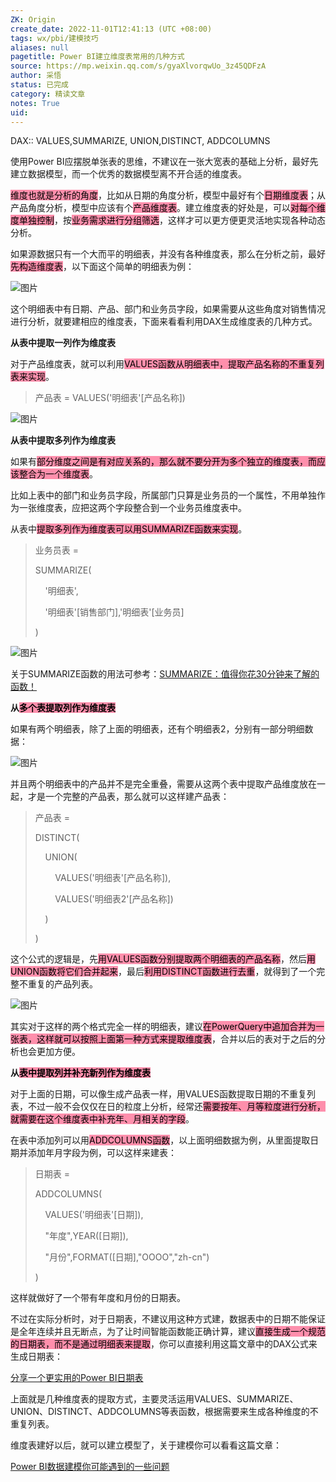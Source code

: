 ```yaml
---
ZK: Origin
create_date: 2022-11-01T12:41:13 (UTC +08:00)
tags: wx/pbi/建模技巧
aliases: null
pagetitle: Power BI建立维度表常用的几种方式
source: https://mp.weixin.qq.com/s/gyaXlvorqwUo_3z45QDFzA
author: 采悟
status: 已完成
category: 精读文章
notes: True
uid: 
---
```


DAX:: VALUES,SUMMARIZE, UNION,DISTINCT, ADDCOLUMNS

使用Power BI应摆脱单张表的思维，不建议在一张大宽表的基础上分析，最好先建立数据模型，而一个优秀的数据模型离不开合适的维度表。

<mark style="background: #FF5582A6;">维度也就是分析的角度</mark>，比如从日期的角度分析，模型中最好有个<mark style="background: #FF5582A6;">日期维度表</mark>；从产品角度分析，模型中应该有个<mark style="background: #FF5582A6;">产品维度表</mark>。建立维度表的好处是，可以<mark style="background: #FF5582A6;">对每个维度单独控制</mark>，按<mark style="background: #FF5582A6;">业务需求进行分组筛选</mark>，这样才可以更方便更灵活地实现各种动态分析。

如果源数据只有一个大而平的明细表，并没有各种维度表，那么在分析之前，最好<mark style="background: #FF5582A6;">先构造维度表</mark>，以下面这个简单的明细表为例：

![图片](https://mmbiz.qpic.cn/mmbiz_png/aHEbZtANQJPU9ElNbLCWdrkvvNTbiciby6YYU9IhfdUvPSFErD4Ll8807RuujW0CbYOGPyZYIklufXN70gm8x1Mg/640?wx_fmt=png&wxfrom=5&wx_lazy=1&wx_co=1)

这个明细表中有日期、产品、部门和业务员字段，如果需要从这些角度对销售情况进行分析，就要建相应的维度表，下面来看看利用DAX生成维度表的几种方式。

**从表中提取一列作为维度表**

对于产品维度表，就可以利用<mark style="background: #FF5582A6;">VALUES函数从明细表中，提取产品名称的不重复列表来实现</mark>。  

> 产品表 = VALUES('明细表'\[产品名称\])

![图片](https://mmbiz.qpic.cn/mmbiz_png/aHEbZtANQJOtic60cPmnUqdVlSHrolslXGib3Om86VvLPGPm0I8oH7gGeHoicusTPibso6IvUdic7MibkhiaCzGgH6DuA/640?wx_fmt=png&wxfrom=5&wx_lazy=1&wx_co=1)

**从表中提取多列作为维度表**

如果有<mark style="background: #FF5582A6;">部分维度之间是有对应关系的，那么就不要分开为多个独立的维度表，而应该整合为一个维度表</mark>。

比如上表中的部门和业务员字段，所属部门只算是业务员的一个属性，不用单独作为一张维度表，应把这两个字段整合到一个业务员维度表中。

从表中<mark style="background: #FF5582A6;">提取多列作为维度表可以用SUMMARIZE函数来实现</mark>。

> 业务员表 \=
> 
> SUMMARIZE(
> 
>     '明细表',
> 
>     '明细表'\[销售部门\],'明细表'\[业务员\]
> 
> )

![图片](https://mmbiz.qpic.cn/mmbiz_png/aHEbZtANQJOtic60cPmnUqdVlSHrolslX3k7FRKIIP5n81g8YJkUCtvl4fj9dQodLShqHM3OFK9eheicsIEN5tUg/640?wx_fmt=png&wxfrom=5&wx_lazy=1&wx_co=1)

关于SUMMARIZE函数的用法可参考：[SUMMARIZE：值得你花30分钟来了解的函数！](http://mp.weixin.qq.com/s?__biz=MzA4MzQwMjY4MA==&mid=2484068502&idx=1&sn=4343d6bb0e9eef46b0d1dea97a5b45b3&chksm=8e0c4a41b97bc357e920d2b4d6b531d4f40c1edfb172a3cb1be83a3fd92f70d58cca2a5070a3&scene=21#wechat_redirect)  

**从<mark style="background: #FF5582A6;">多个表提取列作为维度表**</mark>

如果有两个明细表，除了上面的明细表，还有个明细表2，分别有一部分明细数据：

![图片](https://mmbiz.qpic.cn/mmbiz_png/aHEbZtANQJPU9ElNbLCWdrkvvNTbiciby690ScIpfWOXbEHAPqBWFWPeicbu9vSDoumRlut1RdOzoMC6m5UjRWxcA/640?wx_fmt=png&wxfrom=5&wx_lazy=1&wx_co=1)

并且两个明细表中的产品并不是完全重叠，需要从这两个表中提取产品维度放在一起，才是一个完整的产品表，那么就可以这样建产品表：  

> 产品表 =
> 
> DISTINCT(
> 
>     UNION(
> 
>         VALUES('明细表'\[产品名称\]),
> 
>         VALUES('明细表2'\[产品名称\])
> 
>     )
> 
> )

这个公式的逻辑是，先<mark style="background: #FF5582A6;">用VALUES函数分别提取两个明细表的产品名称</mark>，然后<mark style="background: #FF5582A6;">用UNION函数将它们合并起来</mark>，最后<mark style="background: #FF5582A6;">利用DISTINCT函数进行去重</mark>，就得到了一个完整不重复的产品列表。

![图片](https://mmbiz.qpic.cn/mmbiz_png/aHEbZtANQJOtic60cPmnUqdVlSHrolslXmU3DlKicTfXD3FL7ohLq9Ju9kqCgibbbXic8miaWDv9olxt3wsDlplVmfA/640?wx_fmt=png&wxfrom=5&wx_lazy=1&wx_co=1)

其实对于这样的两个格式完全一样的明细表，建议<mark style="background: #FF5582A6;">在PowerQuery中追加合并为一张表，这样就可以按照上面第一种方式来提取维度表</mark>，合并以后的表对于之后的分析也会更加方便。

**从<mark style="background: #FF5582A6;">表中提取列并补充新列作为维度表**</mark>

对于上面的日期，可以像生成产品表一样，用VALUES函数提取日期的不重复列表，不过一般不会仅仅在日的粒度上分析，经常还<mark style="background: #FF5582A6;">需要按年、月等粒度进行分析，就需要在这个维度表中补充年、月相关的字段</mark>。

在表中添加列可以用<mark style="background: #FF5582A6;">ADDCOLUMNS函数</mark>，以上面明细数据为例，从里面提取日期并添加年月字段为例，可以这样来建表：  

> 日期表 =
> 
> ADDCOLUMNS(
> 
>     VALUES('明细表'\[日期\]),
> 
>     "年度",YEAR(\[日期\]),
> 
>     "月份",FORMAT(\[日期\],"OOOO","zh-cn")
> 
> )

这样就做好了一个带有年度和月份的日期表。

不过在实际分析时，对于日期表，不建议用这种方式建，数据表中的日期不能保证是全年连续并且无断点，为了让时间智能函数能正确计算，建议<mark style="background: #FF5582A6;">直接生成一个规范的日期表，而不是通过明细表来提取</mark>，你可以直接利用这篇文章中的DAX公式来生成日期表：

[分享一个更实用的Power BI日期表](http://mp.weixin.qq.com/s?__biz=MzA4MzQwMjY4MA==&mid=2484076559&idx=1&sn=e00814afa6a2013e3ba3a19cfb575f39&chksm=8e13aad8b96423ce61ca80169b35047204be5c7e4750491f84d7ff327eba9c093c9aa9a829f2&scene=21#wechat_redirect)

上面就是几种维度表的提取方式，主要灵活运用VALUES、SUMMARIZE、UNION、DISTINCT、ADDCOLUMNS等表函数，根据需要来生成各种维度的不重复列表。  

维度表建好以后，就可以建立模型了，关于建模你可以看看这篇文章：

[Power BI数据建模你可能遇到的一些问题](http://mp.weixin.qq.com/s?__biz=MzA4MzQwMjY4MA==&mid=2484082318&idx=1&sn=e248fcdf3a865dfcac84fdc42a39436c&chksm=8e13bc59b964354fdc20d0eec79efc622799d43a509ad9d3c783a6e0d92ea86b04a73cf86c21&scene=21#wechat_redirect)  

